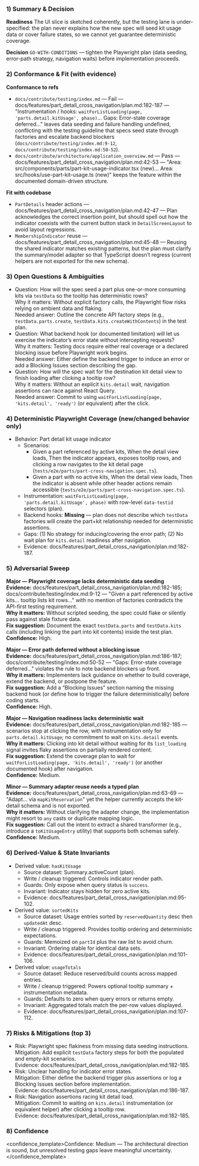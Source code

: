 ### 1) Summary & Decision

**Readiness**
The UI slice is sketched coherently, but the testing lane is under-specified: the plan never explains how the new spec will seed kit usage data or cover failure states, so we cannot yet guarantee deterministic coverage.

**Decision**
`GO-WITH-CONDITIONS` — tighten the Playwright plan (data seeding, error-path strategy, navigation waits) before implementation proceeds.

### 2) Conformance & Fit (with evidence)

**Conformance to refs**
- `docs/contribute/testing/index.md` — Fail — docs/features/part_detail_cross_navigation/plan.md:182-187 — "Instrumentation / hooks: `waitForListLoading(page, 'parts.detail.kitUsage', phase)`… Gaps: Error-state coverage deferred…" leaves data seeding and failure handling undefined, conflicting with the testing guideline that specs seed state through factories and escalate backend blockers (`docs/contribute/testing/index.md:9-12`, `docs/contribute/testing/index.md:50-52`).
- `docs/contribute/architecture/application_overview.md` — Pass — docs/features/part_detail_cross_navigation/plan.md:42-53 — "Area: src/components/parts/part-kit-usage-indicator.tsx (new)… Area: src/hooks/use-part-kit-usage.ts (new)" keeps the feature within the documented domain-driven structure.

**Fit with codebase**
- `PartDetails` header actions — docs/features/part_detail_cross_navigation/plan.md:42-47 — Plan acknowledges the correct insertion point, but should spell out how the indicator coexists with the current button stack in `DetailScreenLayout` to avoid layout regressions.
- `MembershipIndicator` reuse — docs/features/part_detail_cross_navigation/plan.md:45-48 — Reusing the shared indicator matches existing patterns, but the plan must clarify the summary/model adapter so that TypeScript doesn’t regress (current helpers are not exported for the new schema).

### 3) Open Questions & Ambiguities

- Question: How will the spec seed a part plus one-or-more consuming kits via `testData` so the tooltip has deterministic rows?  
  Why it matters: Without explicit factory calls, the Playwright flow risks relying on ambient data and flaking.  
  Needed answer: Outline the concrete API factory steps (e.g., `testData.parts.create`, `testData.kits.createWithContents`) in the test plan.
- Question: What backend hook (or documented limitation) will let us exercise the indicator’s error state without intercepting requests?  
  Why it matters: Testing docs require either real coverage or a declared blocking issue before Playwright work begins.  
  Needed answer: Either define the backend trigger to induce an error or add a Blocking Issues section describing the gap.
- Question: How will the spec wait for the destination kit detail view to finish loading after clicking a tooltip row?  
  Why it matters: Without an explicit `kits.detail` wait, navigation assertions can race against React Query.  
  Needed answer: Commit to using `waitForListLoading(page, 'kits.detail', 'ready')` (or equivalent) after the click.

### 4) Deterministic Playwright Coverage (new/changed behavior only)

- Behavior: Part detail kit usage indicator  
  - Scenarios:  
    - Given a part referenced by active kits, When the detail view loads, Then the indicator appears, exposes tooltip rows, and clicking a row navigates to the kit detail page (`tests/e2e/parts/part-cross-navigation.spec.ts`).  
    - Given a part with no active kits, When the detail view loads, Then the indicator is absent while other header actions remain accessible (`tests/e2e/parts/part-cross-navigation.spec.ts`).  
  - Instrumentation: `waitForListLoading(page, 'parts.detail.kitUsage', phase)` with row-level `data-testid` selectors (plan).  
  - Backend hooks: **Missing** — plan does not describe which `testData` factories will create the part+kit relationship needed for deterministic assertions.  
  - Gaps: (1) No strategy for inducing/covering the error path; (2) No wait plan for `kits.detail` readiness after navigation.  
  - Evidence: docs/features/part_detail_cross_navigation/plan.md:182-187.

### 5) **Adversarial Sweep**

**Major — Playwright coverage lacks deterministic data seeding**  
**Evidence:** docs/features/part_detail_cross_navigation/plan.md:182-185; docs/contribute/testing/index.md:9-12 — "Given a part referenced by active kits… tooltip lists kit rows…" with no mention of factories contradicts the API-first testing requirement.  
**Why it matters:** Without scripted seeding, the spec could flake or silently pass against stale fixture data.  
**Fix suggestion:** Document the exact `testData.parts` and `testData.kits` calls (including linking the part into kit contents) inside the test plan.  
**Confidence:** High.

**Major — Error path deferred without a blocking issue**  
**Evidence:** docs/features/part_detail_cross_navigation/plan.md:186-187; docs/contribute/testing/index.md:50-52 — "Gaps: Error-state coverage deferred…" violates the rule to note backend blockers up front.  
**Why it matters:** Implementers lack guidance on whether to build coverage, extend the backend, or postpone the feature.  
**Fix suggestion:** Add a “Blocking Issues” section naming the missing backend hook (or define how to trigger the failure deterministically) before coding starts.  
**Confidence:** High.

**Major — Navigation readiness lacks deterministic wait**  
**Evidence:** docs/features/part_detail_cross_navigation/plan.md:182-185 — scenarios stop at clicking the row, with instrumentation only for `parts.detail.kitUsage`; no commitment to wait on `kits.detail` events.  
**Why it matters:** Clicking into kit detail without waiting for its `list_loading` signal invites flaky assertions on partially rendered content.  
**Fix suggestion:** Extend the coverage plan to wait for `waitForListLoading(page, 'kits.detail', 'ready')` (or another documented hook) after navigation.  
**Confidence:** Medium.

**Minor — Summary adapter reuse needs a typed plan**  
**Evidence:** docs/features/part_detail_cross_navigation/plan.md:63-69 — "Adapt… via `mapKitReservation`" yet the helper currently accepts the kit-detail schema and is not exported.  
**Why it matters:** Without clarifying the adapter change, the implementation might resort to `any` casts or duplicate mapping logic.  
**Fix suggestion:** Call out the intent to extract a shared transformer (e.g., introduce a `toKitUsageEntry` utility) that supports both schemas safely.  
**Confidence:** Medium.

### 6) Derived-Value & State Invariants

- Derived value: `hasKitUsage`  
  - Source dataset: Summary.activeCount (plan).  
  - Write / cleanup triggered: Controls indicator render path.  
  - Guards: Only expose when query status is `success`.  
  - Invariant: Indicator stays hidden for zero active kits.  
  - Evidence: docs/features/part_detail_cross_navigation/plan.md:95-102.
- Derived value: `sortedKits`  
  - Source dataset: Usage entries sorted by `reservedQuantity` desc then `updatedAt` desc.  
  - Write / cleanup triggered: Provides tooltip ordering and deterministic expectations.  
  - Guards: Memoized on `partId` plus the raw list to avoid churn.  
  - Invariant: Ordering stable for identical data sets.  
  - Evidence: docs/features/part_detail_cross_navigation/plan.md:101-106.
- Derived value: `usageTotals`  
  - Source dataset: Reduce reserved/build counts across mapped entries.  
  - Write / cleanup triggered: Powers optional tooltip summary + instrumentation metadata.  
  - Guards: Defaults to zero when query errors or returns empty.  
  - Invariant: Aggregated totals match the per-row values displayed.  
  - Evidence: docs/features/part_detail_cross_navigation/plan.md:107-112.

### 7) Risks & Mitigations (top 3)

- Risk: Playwright spec flakiness from missing data seeding instructions.  
  Mitigation: Add explicit `testData` factory steps for both the populated and empty-kit scenarios.  
  Evidence: docs/features/part_detail_cross_navigation/plan.md:182-185.
- Risk: Unclear handling for indicator error states.  
  Mitigation: Either define the backend trigger plus assertions or log a Blocking Issues section before implementation.  
  Evidence: docs/features/part_detail_cross_navigation/plan.md:186-187.
- Risk: Navigation assertions racing kit detail load.  
  Mitigation: Commit to waiting on `kits.detail` instrumentation (or equivalent helper) after clicking a tooltip row.  
  Evidence: docs/features/part_detail_cross_navigation/plan.md:182-185.

### 8) Confidence

<confidence_template>Confidence: Medium — The architectural direction is sound, but unresolved testing gaps leave meaningful uncertainty.</confidence_template>
